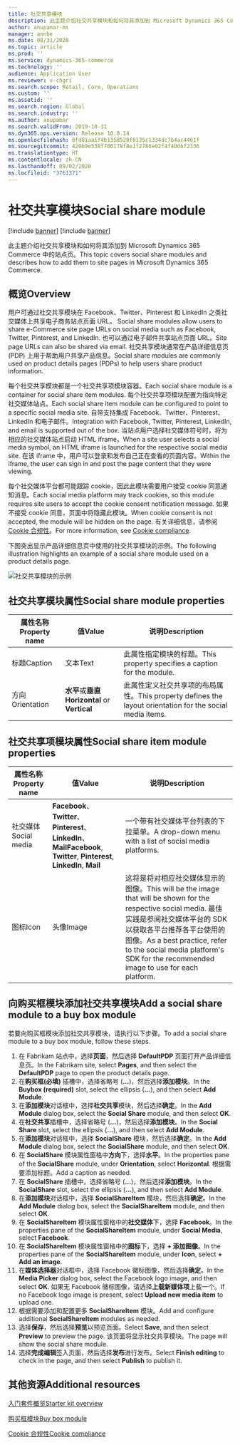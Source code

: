 ```yaml
---
title: 社交共享模块
description: 此主题介绍社交共享模块和如何将其添加到 Microsoft Dynamics 365 Commerce 中的站点页。
author: anupamar-ms
manager: annbe
ms.date: 08/31/2020
ms.topic: article
ms.prod: ''
ms.service: dynamics-365-commerce
ms.technology: ''
audience: Application User
ms.reviewer: v-chgri
ms.search.scope: Retail, Core, Operations
ms.custom: ''
ms.assetid: ''
ms.search.region: Global
ms.search.industry: ''
ms.author: anupamar
ms.search.validFrom: 2019-10-31
ms.dyn365.ops.version: Release 10.0.14
ms.openlocfilehash: 0fd81aa1f4b1358528f0135c1334dc7b4ac4461f
ms.sourcegitcommit: 420b9e538f706178f8e1f2786e02f4f400bf2336
ms.translationtype: HT
ms.contentlocale: zh-CN
ms.lasthandoff: 09/02/2020
ms.locfileid: "3761371"
---
```

# <a name="social-share-module"></a><span data-ttu-id="7d3be-103">社交共享模块</span><span class="sxs-lookup"><span data-stu-id="7d3be-103">Social share module</span></span>

[!include [banner](includes/banner.md)]
[!include [banner](includes/preview-banner.md)]

<span data-ttu-id="7d3be-104">此主题介绍社交共享模块和如何将其添加到 Microsoft Dynamics 365 Commerce 中的站点页。</span><span class="sxs-lookup"><span data-stu-id="7d3be-104">This topic covers social share modules and describes how to add them to site pages in Microsoft Dynamics 365 Commerce.</span></span>

## <a name="overview"></a><span data-ttu-id="7d3be-105">概览</span><span class="sxs-lookup"><span data-stu-id="7d3be-105">Overview</span></span>

<span data-ttu-id="7d3be-106">用户可通过社交共享模块在 Facebook、Twitter、Pinterest 和 LinkedIn 之类社交媒体上共享电子商务站点页面 URL。 </span><span class="sxs-lookup"><span data-stu-id="7d3be-106">Social share modules allow users to share e-Commerce site page URLs on social media such as Facebook, Twitter, Pinterest, and LinkedIn.</span></span> <span data-ttu-id="7d3be-107">也可以通过电子邮件共享站点页面 URL。</span><span class="sxs-lookup"><span data-stu-id="7d3be-107">Site page URLs can also be shared via email.</span></span> <span data-ttu-id="7d3be-108">社交共享模块通常在产品详细信息页 (PDP) 上用于帮助用户共享产品信息。</span><span class="sxs-lookup"><span data-stu-id="7d3be-108">Social share modules are commonly used on product details pages (PDPs) to help users share product information.</span></span>

<span data-ttu-id="7d3be-109">每个社交共享模块都是一个社交共享项模块容器。</span><span class="sxs-lookup"><span data-stu-id="7d3be-109">Each social share module is a container for social share item modules.</span></span> <span data-ttu-id="7d3be-110">每个社交共享项模块配置为指向特定社交媒体站点。</span><span class="sxs-lookup"><span data-stu-id="7d3be-110">Each social share item module can be configured to point to a specific social media site.</span></span> <span data-ttu-id="7d3be-111">自带支持集成 Facebook、Twitter、Pinterest、LinkedIn 和电子邮件。</span><span class="sxs-lookup"><span data-stu-id="7d3be-111">Integration with Facebook, Twitter, Pinterest, LinkedIn, and email is supported out of the box.</span></span> <span data-ttu-id="7d3be-112">当站点用户选择社交媒体符号时，将为相应的社交媒体站点启动 HTML iframe。</span><span class="sxs-lookup"><span data-stu-id="7d3be-112">When a site user selects a social media symbol, an HTML iframe is launched for the respective social media site.</span></span> <span data-ttu-id="7d3be-113">在该 iframe 中，用户可以登录和发布自己正在查看的页面内容。</span><span class="sxs-lookup"><span data-stu-id="7d3be-113">Within the iframe, the user can sign in and post the page content that they were viewing.</span></span>

<span data-ttu-id="7d3be-114">每个社交媒体平台都可能跟踪 cookie，因此此模块需要用户接受 cookie 同意通知消息。</span><span class="sxs-lookup"><span data-stu-id="7d3be-114">Each social media platform may track cookies, so this module requires site users to accept the cookie consent notification message.</span></span> <span data-ttu-id="7d3be-115">如果不接受 cookie 同意，页面中将隐藏此模块。</span><span class="sxs-lookup"><span data-stu-id="7d3be-115">When cookie consent is not accepted, the module will be hidden on the page.</span></span> <span data-ttu-id="7d3be-116">有关详细信息，请参阅 [Cookie 合规性](cookie-compliance.md)。</span><span class="sxs-lookup"><span data-stu-id="7d3be-116">For more information, see [Cookie compliance](cookie-compliance.md).</span></span>

<span data-ttu-id="7d3be-117">下图突出显示产品详细信息页中使用的社交共享模块的示例。</span><span class="sxs-lookup"><span data-stu-id="7d3be-117">The following illustration highlights an example of a social share module used on a product details page.</span></span>

![社交共享模块的示例](./media/ecommerce-socialshare.png)

## <a name="social-share-module-properties"></a><span data-ttu-id="7d3be-119">社交共享模块属性</span><span class="sxs-lookup"><span data-stu-id="7d3be-119">Social share module properties</span></span>

| <span data-ttu-id="7d3be-120">属性名称</span><span class="sxs-lookup"><span data-stu-id="7d3be-120">Property name</span></span>             | <span data-ttu-id="7d3be-121">值</span><span class="sxs-lookup"><span data-stu-id="7d3be-121">Value</span></span>                 | <span data-ttu-id="7d3be-122">说明</span><span class="sxs-lookup"><span data-stu-id="7d3be-122">Description</span></span> |
|---------------------------|-----------------------|-------------|
| <span data-ttu-id="7d3be-123">标题</span><span class="sxs-lookup"><span data-stu-id="7d3be-123">Caption</span></span>                  | <span data-ttu-id="7d3be-124">文本</span><span class="sxs-lookup"><span data-stu-id="7d3be-124">Text</span></span> | <span data-ttu-id="7d3be-125">此属性指定模块的标题。</span><span class="sxs-lookup"><span data-stu-id="7d3be-125">This property specifies a caption for the module.</span></span> |
| <span data-ttu-id="7d3be-126">方向</span><span class="sxs-lookup"><span data-stu-id="7d3be-126">Orientation</span></span> | <span data-ttu-id="7d3be-127">**水平**或**垂直**</span><span class="sxs-lookup"><span data-stu-id="7d3be-127">**Horizontal** or **Vertical**</span></span>  | <span data-ttu-id="7d3be-128">此属性定义社交共享项的布局属性。</span><span class="sxs-lookup"><span data-stu-id="7d3be-128">This property defines the layout orientation for the social media items.</span></span> |

## <a name="social-share-item-module-properties"></a><span data-ttu-id="7d3be-129">社交共享项模块属性</span><span class="sxs-lookup"><span data-stu-id="7d3be-129">Social share item module properties</span></span>
| <span data-ttu-id="7d3be-130">属性名称</span><span class="sxs-lookup"><span data-stu-id="7d3be-130">Property name</span></span>             | <span data-ttu-id="7d3be-131">值</span><span class="sxs-lookup"><span data-stu-id="7d3be-131">Value</span></span>                 | <span data-ttu-id="7d3be-132">说明</span><span class="sxs-lookup"><span data-stu-id="7d3be-132">Description</span></span> |
|---------------------------|-----------------------|-------------|
| <span data-ttu-id="7d3be-133">社交媒体</span><span class="sxs-lookup"><span data-stu-id="7d3be-133">Social media</span></span>              | <span data-ttu-id="7d3be-134">**Facebook**、**Twitter**、**Pinterest**、**LinkedIn**、**Mail**</span><span class="sxs-lookup"><span data-stu-id="7d3be-134">**Facebook**, **Twitter**, **Pinterest**, **LinkedIn**, **Mail**</span></span> | <span data-ttu-id="7d3be-135">一个带有社交媒体平台列表的下拉菜单。</span><span class="sxs-lookup"><span data-stu-id="7d3be-135">A drop-down menu with a list of social media platforms.</span></span> |
| <span data-ttu-id="7d3be-136">图标</span><span class="sxs-lookup"><span data-stu-id="7d3be-136">Icon</span></span> |<span data-ttu-id="7d3be-137">头像</span><span class="sxs-lookup"><span data-stu-id="7d3be-137">Image</span></span>    | <span data-ttu-id="7d3be-138">这将是将对相应社交媒体显示的图像。</span><span class="sxs-lookup"><span data-stu-id="7d3be-138">This will be the image that will be shown for the respective social media.</span></span> <span data-ttu-id="7d3be-139">最佳实践是参阅社交媒体平台的 SDK 以获取各平台推荐各平台使用的图像。</span><span class="sxs-lookup"><span data-stu-id="7d3be-139">As a best practice, refer to the social media platform's SDK for the recommended image to use for each platform.</span></span> |

## <a name="add-a-social-share-module-to-a-buy-box-module"></a><span data-ttu-id="7d3be-140">向购买框模块添加社交共享模块</span><span class="sxs-lookup"><span data-stu-id="7d3be-140">Add a social share module to a buy box module</span></span>

<span data-ttu-id="7d3be-141">若要向购买框模块添加社交共享模块，请执行以下步骤。</span><span class="sxs-lookup"><span data-stu-id="7d3be-141">To add a social share module to a buy box module, follow these steps.</span></span>

1. <span data-ttu-id="7d3be-142">在 Fabrikam 站点中，选择**页面**，然后选择 **DefaultPDP** 页面打开产品详细信息页。</span><span class="sxs-lookup"><span data-stu-id="7d3be-142">In the Fabrikam site, select **Pages**, and then select the **DefaultPDP** page to open the product details page.</span></span> 
1. <span data-ttu-id="7d3be-143">在**购买框(必填)** 插槽中，选择省略号 (**...**)，然后选择**添加模块**。</span><span class="sxs-lookup"><span data-stu-id="7d3be-143">In the **Buybox (required)** slot, select the ellipsis (**...**), and then select **Add Module**.</span></span>
1. <span data-ttu-id="7d3be-144">在**添加模块**对话框中，选择**社交共享**模块，然后选择**确定**。</span><span class="sxs-lookup"><span data-stu-id="7d3be-144">In the **Add Module** dialog box, select the **Social Share** module, and then select **OK**.</span></span>
1. <span data-ttu-id="7d3be-145">在**社交共享**插槽中，选择省略号 (**...**)，然后选择**添加模块**。</span><span class="sxs-lookup"><span data-stu-id="7d3be-145">In the **Social Share** slot, select the ellipsis (**...**), and then select **Add Module**.</span></span>
1. <span data-ttu-id="7d3be-146">在**添加模块**对话框中，选择 **SocialShare** 模块，然后选择**确定**。</span><span class="sxs-lookup"><span data-stu-id="7d3be-146">In the **Add Module** dialog box, select the **SocialShare** module, and then select **OK**.</span></span>
1. <span data-ttu-id="7d3be-147">在 **SocialShare** 模块属性窗格中**方向**下，选择**水平**。</span><span class="sxs-lookup"><span data-stu-id="7d3be-147">In the properties pane of the **SocialShare** module, under **Orientation**, select **Horizontal**.</span></span> <span data-ttu-id="7d3be-148">根据需要添加标题。</span><span class="sxs-lookup"><span data-stu-id="7d3be-148">Add a caption as needed.</span></span>
1. <span data-ttu-id="7d3be-149">在 **SocialShare** 插槽中，选择省略号 (**...**)，然后选择**添加模块**。</span><span class="sxs-lookup"><span data-stu-id="7d3be-149">In the **SocialShare** slot, select the ellipsis (**...**), and then select **Add Module**.</span></span>
1. <span data-ttu-id="7d3be-150">在**添加模块**对话框中，选择 **SocialShareItem** 模块，然后选择**确定**。</span><span class="sxs-lookup"><span data-stu-id="7d3be-150">In the **Add Module** dialog box, select the **SocialShareItem** module, and then select **OK**.</span></span>
1. <span data-ttu-id="7d3be-151">在 **SocialShareItem** 模块属性窗格中的**社交媒体**下，选择 **Facebook**。</span><span class="sxs-lookup"><span data-stu-id="7d3be-151">In the properties pane of the **SocialShareItem** module, under **Social Media**, select **Facebook**.</span></span>
1. <span data-ttu-id="7d3be-152">在 **SocialShareItem** 模块属性窗格中的**图标**下，选择 **+ 添加图像**。</span><span class="sxs-lookup"><span data-stu-id="7d3be-152">In the properties pane of the **SocialShareItem** module, under **Icon**, select **+ Add an image**.</span></span>
1. <span data-ttu-id="7d3be-153">在**媒体选择器**对话框中，选择 Facebook 徽标图像，然后选择**确定**。</span><span class="sxs-lookup"><span data-stu-id="7d3be-153">In the **Media Picker** dialog box, select the Facebook logo image, and then select **OK**.</span></span> <span data-ttu-id="7d3be-154">如果无 Facebook 徽标图像，请选择**上载新媒体项**上载一个。</span><span class="sxs-lookup"><span data-stu-id="7d3be-154">If no Facebook logo image is present, select **Upload new media item** to upload one.</span></span>
1. <span data-ttu-id="7d3be-155">根据需要添加和配置更多 **SocialShareItem** 模块。</span><span class="sxs-lookup"><span data-stu-id="7d3be-155">Add and configure additional **SocialShareItem** modules as needed.</span></span>
1. <span data-ttu-id="7d3be-156">选择**保存**，然后选择**预览**以预览页面。</span><span class="sxs-lookup"><span data-stu-id="7d3be-156">Select **Save**, and then select **Preview** to preview the page.</span></span> <span data-ttu-id="7d3be-157">该页面将显示社交共享模块。</span><span class="sxs-lookup"><span data-stu-id="7d3be-157">The page will show the social share module.</span></span>
1. <span data-ttu-id="7d3be-158">选择**完成编辑**签入页面，然后选择**发布**进行发布。</span><span class="sxs-lookup"><span data-stu-id="7d3be-158">Select **Finish editing** to check in the page, and then select **Publish** to publish it.</span></span>

## <a name="additional-resources"></a><span data-ttu-id="7d3be-159">其他资源</span><span class="sxs-lookup"><span data-stu-id="7d3be-159">Additional resources</span></span>

[<span data-ttu-id="7d3be-160">入门套件概览</span><span class="sxs-lookup"><span data-stu-id="7d3be-160">Starter kit overview</span></span>](starter-kit-overview.md)

[<span data-ttu-id="7d3be-161">购买框模块</span><span class="sxs-lookup"><span data-stu-id="7d3be-161">Buy box module</span></span>](add-buy-box.md)

[<span data-ttu-id="7d3be-162">Cookie 合规性</span><span class="sxs-lookup"><span data-stu-id="7d3be-162">Cookie compliance</span></span>](cookie-compliance.md)
